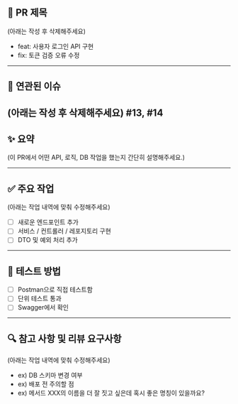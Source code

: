## 📌 PR 제목 
(아래는 작성 후 삭제해주세요)
- feat: 사용자 로그인 API 구현
- fix: 토큰 검증 오류 수정
---
## 🤔 연관된 이슈
(아래는 작성 후 삭제해주세요)
#13, #14
---

## ✨ 요약
(이 PR에서 어떤 API, 로직, DB 작업을 했는지 간단히 설명해주세요.)

---

## ✅ 주요 작업
(아래는 작업 내역에 맞춰 수정해주세요)
- [ ] 새로운 엔드포인트 추가
- [ ] 서비스 / 컨트롤러 / 레포지토리 구현
- [ ] DTO 및 예외 처리 추가

---

## 🧪 테스트 방법
- [ ] Postman으로 직접 테스트함
- [ ] 단위 테스트 통과
- [ ] Swagger에서 확인

---

## 🔍 참고 사항 및 리뷰 요구사항
(아래는 작업 내역에 맞춰 수정해주세요)
- ex) DB 스키마 변경 여부
- ex) 배포 전 주의할 점
- ex) 메서드 XXX의 이름을 더 잘 짓고 싶은데 혹시 좋은 명칭이 있을까요?
